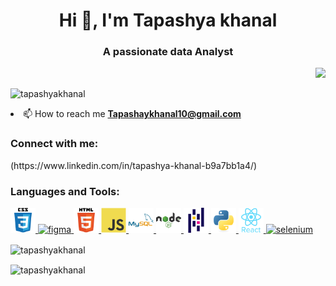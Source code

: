 <h1 align="center">Hi 👋, I'm Tapashya khanal</h1>
<h3 align="center">A passionate data Analyst</h3>
<p align ="right">
  
<img src="https://media.istockphoto.com/id/1407983911/photo/forex-diagrams-and-stock-market-rising-lines-with-numbers.jpg?s=612x612&w=0&k=20&c=zas1h6LR6v2iCvE7SWnVoZ_s7ZSiboN45UK0d5oMWac= "       height="300"  weidth="400"/>
<p align="left"> <img src="https://komarev.com/ghpvc/?username=tapashyakhanal&label=Profile%20views&color=0e75b6&style=flat" alt="tapashyakhanal" /

- 📫 How to reach me **Tapashaykhanal10@gmail.com**

<h3 align="left">Connect with me:
</h3>
<p align="left"> (https://www.linkedin.com/in/tapashya-khanal-b9a7bb1a4/)<br>
  
</p>

<h3 align="left">Languages and Tools:</h3>
<p align="left"> <a href="https://www.w3schools.com/css/" target="_blank" rel="noreferrer"> <img src="https://raw.githubusercontent.com/devicons/devicon/master/icons/css3/css3-original-wordmark.svg" alt="css3" width="40" height="40"/> </a> <a href="https://www.figma.com/" target="_blank" rel="noreferrer"> <img src="https://www.vectorlogo.zone/logos/figma/figma-icon.svg" alt="figma" width="40" height="40"/> </a> <a href="https://www.w3.org/html/" target="_blank" rel="noreferrer"> <img src="https://raw.githubusercontent.com/devicons/devicon/master/icons/html5/html5-original-wordmark.svg" alt="html5" width="40" height="40"/> </a> <a href="https://developer.mozilla.org/en-US/docs/Web/JavaScript" target="_blank" rel="noreferrer"> <img src="https://raw.githubusercontent.com/devicons/devicon/master/icons/javascript/javascript-original.svg" alt="javascript" width="40" height="40"/> </a> <a href="https://www.mysql.com/" target="_blank" rel="noreferrer"> <img src="https://raw.githubusercontent.com/devicons/devicon/master/icons/mysql/mysql-original-wordmark.svg" alt="mysql" width="40" height="40"/> </a> <a href="https://nodejs.org" target="_blank" rel="noreferrer"> <img src="https://raw.githubusercontent.com/devicons/devicon/master/icons/nodejs/nodejs-original-wordmark.svg" alt="nodejs" width="40" height="40"/> </a> <a href="https://pandas.pydata.org/" target="_blank" rel="noreferrer"> <img src="https://raw.githubusercontent.com/devicons/devicon/2ae2a900d2f041da66e950e4d48052658d850630/icons/pandas/pandas-original.svg" alt="pandas" width="40" height="40"/> </a> <a href="https://www.python.org" target="_blank" rel="noreferrer"> <img src="https://raw.githubusercontent.com/devicons/devicon/master/icons/python/python-original.svg" alt="python" width="40" height="40"/> </a> <a href="https://reactjs.org/" target="_blank" rel="noreferrer"> <img src="https://raw.githubusercontent.com/devicons/devicon/master/icons/react/react-original-wordmark.svg" alt="react" width="40" height="40"/> </a> <a href="https://www.selenium.dev" target="_blank" rel="noreferrer"> <img src="https://raw.githubusercontent.com/detain/svg-logos/780f25886640cef088af994181646db2f6b1a3f8/svg/selenium-logo.svg" alt="selenium" width="40" height="40"/> </a> </p>

<p><img align="center" src="https://github-readme-stats.vercel.app/api/top-langs?username=tapashyakhanal&show_icons=true&locale=en&layout=compact" alt="tapashyakhanal" /></p>

<p><img align="center" src="https://github-readme-streak-stats.herokuapp.com/?user=tapashyakhanal&" alt="tapashyakhanal" /></p>
